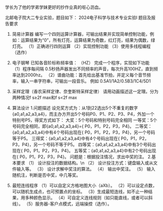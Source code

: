 学长为了他的学弟学妹更好的抄作业真的呕心沥血。

北邮电子院大二专业实验，题目如下：
2024电子科学与技术专业实验I
题目及报告要求

1.	简易计算器
    编写一个四则运算计算器，可输出结果并实现简单控制功能，例如：运算结果为“0”，所有灯亮，运算结果为奇数，红灯亮，结果为偶数，绿灯亮。
    （1）正确进行四则运算
    （2）实现控制功能
    （3）使用多线程编程（选作）

2.  电子钢琴
    已知各音阶标称频率值： （HZ）
    完成一个程序，实现如下功能
    （1）程序每间隔 0.5秒扬声器发出不同频率的声音，每次升高100HZ，直到频率达到2000hz。
    （2）谱曲功能：首先给出基准节拍，并定义每个音节频率，输入一串字符串，可输出一段音乐。
    例如   0.5A1/1A2/0.5B3/1C4/5D1 

3.  采样定理（香农采样定律、奈奎斯特采样定律）
    请用动画描述这一定理。分为两种情况f s≥2f max和f s<2f max

4.	算法设计
    1.问题描述
    设兑奖方式为：从1到22选出5个不重复的数字{a0,a1,a2,a3,a4}，而主办方开出5个号码P0、P1、P2、P3、P4，外加一个特别号P5，得奖方式如下：
    大奖：5个号码和特别号码完全相同
    一等奖：5个号码完全相同，即{a0,a1,a2,a3,a4}={ P0，P1，P2，P3，P4}。
    二等奖：{a0,a1,a2,a3,a4}中有4个号码出现在{ P0，P1，P2，P3，P4}，另一个号码等于P5。
    三得奖：{a0,a1,a2,a3,a4}中有4个号码出现在{ P0，P1，P2，P3，P4}，另一个号码不等于P5。
    四等奖：{a0,a1,a2,a3,a4}中有3个号码出现在{ P0，P1，P2，P3，P4}。
    五等奖：{a0,a1,a2,a3,a4}中有2个号码出现在{ P0，P1，P2，P3，P4}。
    问题是：根据投注情况，求出中奖的注。
    2.基本要求
    （1）    设计投注的数据结构。\n
    （2）    设计投注方式：键盘输入或从文件输入等。
    （3）    设计求解中奖注的算法。
    （4）    输出中奖注。
    （5）    输入随机注，判断是否中奖，中几等奖。

5.  最短连线程序
    （1）可以自定义方格地图大小（aXb）。
    （2）可以设定点数，可以随机生成点，也可预置点的坐标。
    （3）生成最短连线，如不止一种结果，用多种颜色显示。
    （4）可自定义连线规则（如只能直线，或者可以斜线）。
    （5）服务器-客户点模式，远端操控（选作）。
